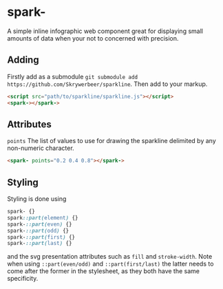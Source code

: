 # spark-
A simple inline infographic web component great for displaying small
amounts of data when your not to concerned with precision.

## Adding
Firstly add as a submodule 
`git submodule add https://github.com/Skrywerbeer/sparkline`.
Then add to your markup.

```html
<script src="path/to/sparkline/sparkline.js"></script>
<spark-></spark->
```

## Attributes
`points` The list of values to use for drawing the sparkline
delimited by any non-numeric character.
```html
<spark- points="0.2 0.4 0.8"></spark->
```

## Styling
Styling is done using 
```css
spark- {}
spark::part(element) {}
spark-::part(even) {}
spark-::part(odd) {}
spark-::part(first) {}
spark-::part(last) {}
```
and the svg presentation attributes such as `fill` and `stroke-width`.
Note when using `::part(even/odd)` and `::part(first/last)`
the latter needs to come after the former in the stylesheet, as they
both have the same specificity.
